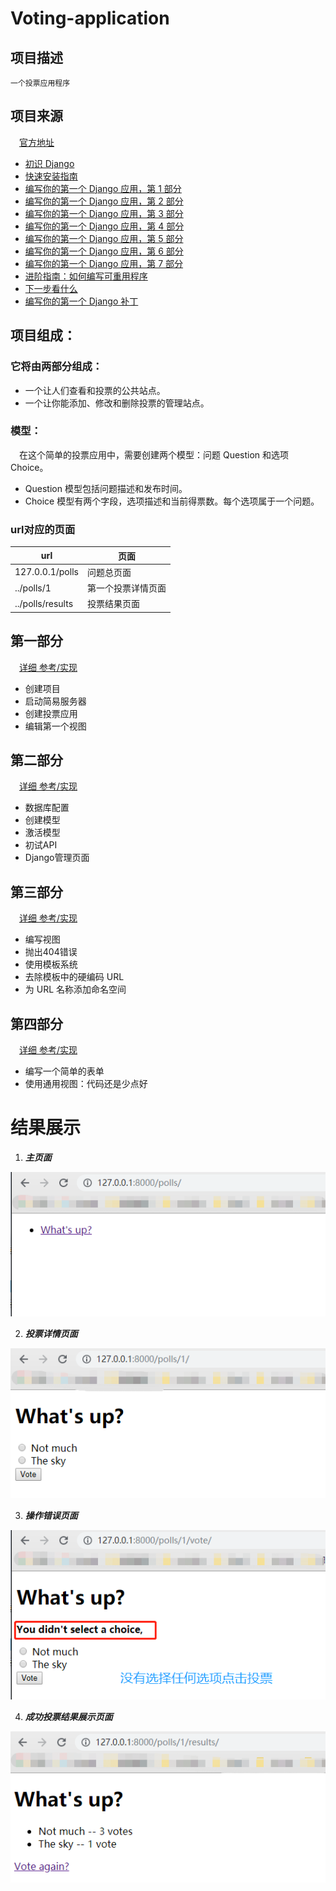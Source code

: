# Voting-application
## 项目描述
`一个投票应用程序`
## 项目来源
&emsp;[官方地址](https://docs.djangoproject.com/zh-hans/2.2/intro/)
- [初识 Django](https://docs.djangoproject.com/zh-hans/2.2/intro/overview/)
- [快速安装指南](https://docs.djangoproject.com/zh-hans/2.2/intro/install/)
- [编写你的第一个 Django 应用，第 1 部分](https://docs.djangoproject.com/zh-hans/2.2/intro/tutorial01/)
- [编写你的第一个 Django 应用，第 2 部分](https://docs.djangoproject.com/zh-hans/2.2/intro/tutorial02/)
- [编写你的第一个 Django 应用，第 3 部分](https://docs.djangoproject.com/zh-hans/2.2/intro/tutorial03/)
- [编写你的第一个 Django 应用，第 4 部分](https://docs.djangoproject.com/zh-hans/2.2/intro/tutorial04/)
- [编写你的第一个 Django 应用，第 5 部分](https://docs.djangoproject.com/zh-hans/2.2/intro/tutorial05/)
- [编写你的第一个 Django 应用，第 6 部分](https://docs.djangoproject.com/zh-hans/2.2/intro/tutorial06/)
- [编写你的第一个 Django 应用，第 7 部分](https://docs.djangoproject.com/zh-hans/2.2/intro/tutorial07/)
- [进阶指南：如何编写可重用程序](https://docs.djangoproject.com/zh-hans/2.2/intro/reusable-apps/)
- [下一步看什么](https://docs.djangoproject.com/zh-hans/2.2/intro/whatsnext/)
- [编写你的第一个 Django 补丁](https://docs.djangoproject.com/zh-hans/2.2/intro/contributing/)
## 项目组成：  
### 它将由两部分组成：
- 一个让人们查看和投票的公共站点。
- 一个让你能添加、修改和删除投票的管理站点。
### 模型：
&emsp;在这个简单的投票应用中，需要创建两个模型：问题 Question 和选项 Choice。
- Question 模型包括问题描述和发布时间。
- Choice 模型有两个字段，选项描述和当前得票数。每个选项属于一个问题。  

### url对应的页面
url|页面
-|-
127.0.0.1/polls |问题总页面
../polls/1|第一个投票详情页面
../polls/results|投票结果页面

## 第一部分
&emsp;[详细 参考/实现](https://docs.djangoproject.com/zh-hans/2.2/intro/tutorial01/)
- 创建项目
- 启动简易服务器
- 创建投票应用
- 编辑第一个视图
  
## 第二部分
&emsp;[详细 参考/实现](https://docs.djangoproject.com/zh-hans/2.2/intro/tutorial02/)
- 数据库配置
- 创建模型
- 激活模型
- 初试API
- Django管理页面

## 第三部分
&emsp;[详细 参考/实现](https://docs.djangoproject.com/zh-hans/2.2/intro/tutorial03/)
- 编写视图
- 抛出404错误
- 使用模板系统
- 去除模板中的硬编码 URL
- 为 URL 名称添加命名空间

## 第四部分
&emsp;[详细 参考/实现](https://docs.djangoproject.com/zh-hans/2.2/intro/tutorial04/)
- 编写一个简单的表单
- 使用通用视图：代码还是少点好

# 结果展示
1. ***主页面***  

![主页面](https://github.com/Gruffalo123/others/blob/master/mysite_vote/polls.jpg)

2. ***投票详情页面***  

![投票详情展示页面](https://github.com/Gruffalo123/others/blob/master/mysite_vote/1.jpg)

3. ***操作错误页面***  

![不选择任何选项进行投票](https://github.com/Gruffalo123/others/blob/master/mysite_vote/vote_error.jpg)

4. ***成功投票结果展示页面***  

![正确操作结果页面](https://github.com/Gruffalo123/others/blob/master/mysite_vote/correct_vote.jpg)


